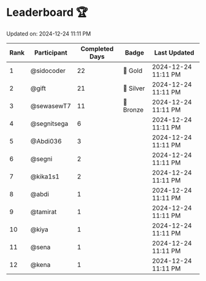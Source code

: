 # Leaderboard 🏆

Updated on: 2024-12-24 11:11 PM

| Rank | Participant       | Completed Days | Badge      | Last Updated         |
|------|-------------------|----------------|------------|----------------------|
| 1    | @sidocoder        | 22             | 🏅 Gold     | 2024-12-24 11:11 PM |
| 2    | @gift             | 21             | 🥈 Silver   | 2024-12-24 11:11 PM |
| 3    | @sewasewT7        | 11             | 🥉 Bronze   | 2024-12-24 11:11 PM |
| 4    | @segnitsega       | 6              |            | 2024-12-24 11:11 PM |
| 5    | @Abdi036          | 3              |            | 2024-12-24 11:11 PM |
| 6    | @segni            | 2              |            | 2024-12-24 11:11 PM |
| 7    | @kika1s1          | 2              |            | 2024-12-24 11:11 PM |
| 8    | @abdi             | 1              |            | 2024-12-24 11:11 PM |
| 9    | @tamirat          | 1              |            | 2024-12-24 11:11 PM |
| 10   | @kiya             | 1              |            | 2024-12-24 11:11 PM |
| 11   | @sena             | 1              |            | 2024-12-24 11:11 PM |
| 12   | @kena             | 1              |            | 2024-12-24 11:11 PM |
